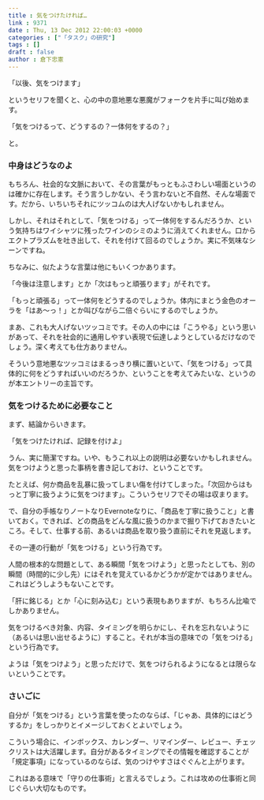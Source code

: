 ```yaml
---
title : 気をつけたければ…
link : 9371
date : Thu, 13 Dec 2012 22:00:03 +0000
categories : ["「タスク」の研究"]
tags : []
draft : false
author : 倉下忠憲
---
```


「以後、気をつけます」

というセリフを聞くと、心の中の意地悪な悪魔がフォークを片手に叫び始めます。

「気をつけるって、どうするの？一体何をするの？」

と。

<h3>中身はどうなのよ</h3>
もちろん、社会的な文脈において、その言葉がもっともふさわしい場面というのは確かに存在します。そう言うしかない、そう言わないと不自然、そんな場面です。だから、いちいちそれにツッコムのは大人げないかもしれません。

しかし、それはそれとして、「気をつける」って一体何をするんだろうか、という気持ちはワイシャツに残ったワインのシミのように消えてくれません。口からエクトプラズムを吐き出して、それを付けて回るのでしょうか。実に不気味なシーンですね。

ちなみに、似たような言葉は他にもいくつかあります。

「今後は注意します」とか「次はもっと頑張ります」がそれです。

「もっと頑張る」って一体何をどうするのでしょうか。体内にまとう金色のオーラを「はあ〜っ！」とか叫びながら二倍ぐらいにするのでしょうか。

まあ、これも大人げないツッコミです。その人の中には「こうやる」という思いがあって、それを社会的に通用しやすい表現で伝達しようとしているだけなのでしょう。深く考えても仕方ありません。

そういう意地悪なツッコミはまるっきり横に置いといて、「気をつける」って具体的に何をどうすればいいのだろうか、ということを考えてみたいな、というのが本エントリーの主旨です。

<h3>気をつけるために必要なこと</h3>
まず、結論からいきます。

「気をつけたければ、記録を付けよ」

うん、実に簡潔ですね。いや、もうこれ以上の説明は必要ないかもしれません。気をつけようと思った事柄を書き記しておけ、ということです。

たとえば、何か商品を乱暴に扱ってしまい傷を付けてしまった。「次回からはもっと丁寧に扱うように気をつけます」。こういうセリフでその場は収まります。

で、自分の手帳なりノートなりEvernoteなりに、「商品を丁寧に扱うこと」と書いておく。できれば、どの商品をどんな風に扱うのかまで掘り下げておきたいところ。そして、仕事する前、あるいは商品を取り扱う直前にそれを見返します。

その一連の行動が「気をつける」という行為です。

人間の根本的な問題として、ある瞬間「気をつけよう」と思ったとしても、別の瞬間（時間的に少し先）にはそれを覚えているかどうかが定かではありません。これはどうしようもないことです。

「肝に銘じる」とか「心に刻み込む」という表現もありますが、もちろん比喩でしかありません。

気をつけるべき対象、内容、タイミングを明らかにし、それを忘れないように（あるいは思い出せるように）すること。それが本当の意味での「気をつける」という行為です。

ようは「気をつけよう」と思っただけで、気をつけられるようになるとは限らないということです。

<h3>さいごに</h3>
自分が「気をつける」という言葉を使ったのならば、「じゃあ、具体的にはどうするか」をしっかりとイメージしておくとよいでしょう。

こういう場合に、インボックス、カレンダー、リマインダー、レビュー、チェックリストは大活躍します。自分があるタイミングでその情報を確認することが「規定事項」になっているのならば、気のつけやすさはぐぐんと上がります。

これはある意味で「守りの仕事術」と言えるでしょう。これは攻めの仕事術と同じぐらい大切なものです。